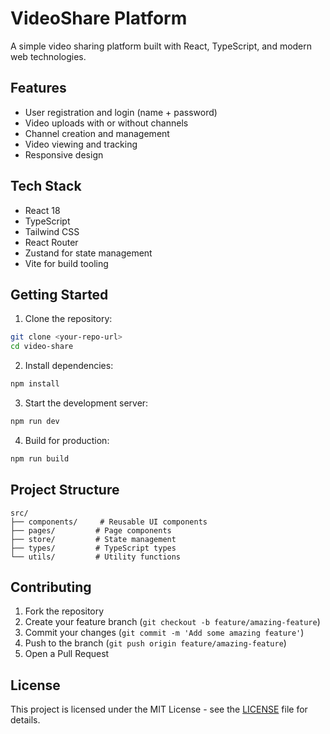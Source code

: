 # VideoShare Platform

A simple video sharing platform built with React, TypeScript, and modern web technologies.

## Features

- User registration and login (name + password)
- Video uploads with or without channels
- Channel creation and management
- Video viewing and tracking
- Responsive design

## Tech Stack

- React 18
- TypeScript
- Tailwind CSS
- React Router
- Zustand for state management
- Vite for build tooling

## Getting Started

1. Clone the repository:
```bash
git clone <your-repo-url>
cd video-share
```

2. Install dependencies:
```bash
npm install
```

3. Start the development server:
```bash
npm run dev
```

4. Build for production:
```bash
npm run build
```

## Project Structure

```
src/
├── components/     # Reusable UI components
├── pages/         # Page components
├── store/         # State management
├── types/         # TypeScript types
└── utils/         # Utility functions
```

## Contributing

1. Fork the repository
2. Create your feature branch (`git checkout -b feature/amazing-feature`)
3. Commit your changes (`git commit -m 'Add some amazing feature'`)
4. Push to the branch (`git push origin feature/amazing-feature`)
5. Open a Pull Request

## License

This project is licensed under the MIT License - see the [LICENSE](LICENSE) file for details.